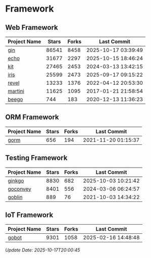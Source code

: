 # Framework

## Web Framework
| Project Name | Stars | Forks | Last Commit |
| ------------ | ----- | ----- | ----------- |
| [gin](https://github.com/gin-gonic/gin) | 86541 | 8458 | 2025-10-17 03:39:49 |
| [echo](https://github.com/labstack/echo) | 31677 | 2297 | 2025-10-15 18:46:24 |
| [kit](https://github.com/go-kit/kit) | 27465 | 2453 | 2024-03-13 13:42:15 |
| [iris](https://github.com/kataras/iris) | 25599 | 2473 | 2025-09-17 09:15:22 |
| [revel](https://github.com/revel/revel) | 13233 | 1376 | 2022-04-12 20:53:30 |
| [martini](https://github.com/go-martini/martini) | 11625 | 1095 | 2017-01-21 21:58:54 |
| [beego](https://github.com/astaxie/beego) | 744 | 183 | 2020-12-13 11:36:23 |

## ORM Framework
| Project Name | Stars | Forks | Last Commit |
| ------------ | ----- | ----- | ----------- |
| [gorm](https://github.com/jinzhu/gorm) | 656 | 194 | 2021-11-20 01:15:37 |

## Testing Framework
| Project Name | Stars | Forks | Last Commit |
| ------------ | ----- | ----- | ----------- |
| [ginkgo](https://github.com/onsi/ginkgo) | 8830 | 682 | 2025-10-03 10:21:42 |
| [goconvey](https://github.com/smartystreets/goconvey) | 8401 | 556 | 2024-03-06 06:24:57 |
| [goblin](https://github.com/franela/goblin) | 889 | 76 | 2021-10-03 14:34:22 |

## IoT Framework
| Project Name | Stars | Forks | Last Commit |
| ------------ | ----- | ----- | ----------- |
| [gobot](https://github.com/hybridgroup/gobot) | 9301 | 1058 | 2025-02-16 14:48:48 |

*Update Date: 2025-10-17T20:00:45*